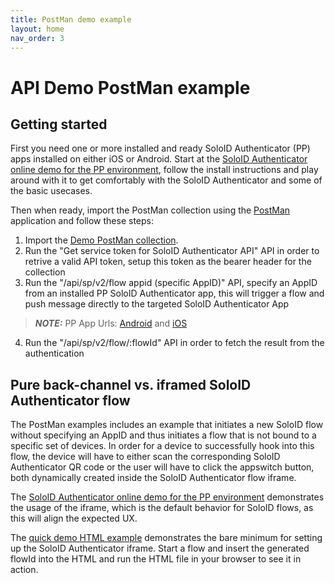 ```yaml
---
title: PostMan demo example
layout: home
nav_order: 3
---
```


# API Demo PostMan example

## Getting started 
First you need one or more installed and ready SoloID Authenticator (PP) apps installed on either iOS or Android. 
Start at the [SoloID Authenticator online demo for the PP environment](https://demo-pp.soloid.dk), follow the install instructions and play around with it to get comfortably with the SoloID Authenticator and some of the basic usecases.

Then when ready, import the PostMan collection using the [PostMan](https://www.postman.com/) application and follow these steps: 

1) Import the [Demo PostMan collection](https://raw.githubusercontent.com/Signaturgruppen-A-S/soloid-authenticator-documentation/main/postman/SoloID%20API%20PP%20Demo.postman_collection.json).
2) Run the "Get service token for SoloID Authenticator API" API in order to retrive a valid API token, setup this token as the bearer header for the collection
3) Run the "/api/sp/v2/flow appid (specific AppID)" API, specify an AppID from an installed PP SoloID Authenticator app, this will trigger a flow and push message directly to the targeted SoloID Authenticator App
> **_NOTE:_**  PP App Urls: [Android](https://appdistribution.firebase.dev/i/07887ac4154f4cae) and [iOS](https://testflight.apple.com/join/Vwc72iPI)
4) Run the "/api/sp/v2/flow/:flowId" API in order to fetch the result from the authentication

## Pure back-channel vs. iframed SoloID Authenticator flow
The PostMan examples includes an example that initiates a new SoloID flow without specifying an AppID and thus initiates a flow that is not bound to a specific set of devices. In order for a device to successfully hook into this flow, the device will have to either scan the corresponding SoloID Authenticator QR code or the user will have to click the appswitch button, both dynamically created inside the SoloID Authenticator flow iframe.

The [SoloID Authenticator online demo for the PP environment](https://demo-pp.soloid.dk) demonstrates the usage of the iframe, which is the default behavior for SoloID flows, as this will align the expected UX.

The [quick demo HTML example](https://raw.githubusercontent.com/Signaturgruppen-A-S/soloid-authenticator-documentation/main/iframe-example/soloid-authenticator-iframe-example.html) demonstrates the bare minimum for setting up the SoloID Authenticator iframe. Start a flow and insert the generated flowId into the HTML and run the HTML file in your browser to see it in action. 


